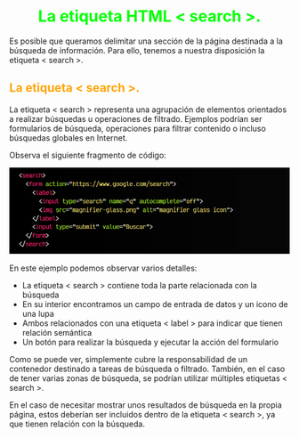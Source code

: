 # <span style="color:lime"><center>La etiqueta HTML < search >.<center></center></span>

Es posible que queramos delimitar una sección de la página destinada a la búsqueda de información. Para ello, tenemos a nuestra disposición la etiqueta < search >.

## <span style="color:orange">La etiqueta < search >.</span>
La etiqueta < search > representa una agrupación de elementos orientados a realizar búsquedas u operaciones de filtrado. Ejemplos podrían ser formularios de búsqueda, operaciones para filtrar contenido o incluso búsquedas globales en Internet.

Observa el siguiente fragmento de código:

![alt text](./imagenes-la-etiqueta-html-search/image.png)

En este ejemplo podemos observar varios detalles:

   - La etiqueta < search > contiene toda la parte relacionada con la búsqueda
   - En su interior encontramos un campo de entrada de datos y un icono de una lupa
   - Ambos relacionados con una etiqueta < label > para indicar que tienen relación semántica
   - Un botón para realizar la búsqueda y ejecutar la acción del formulario

Como se puede ver, simplemente cubre la responsabilidad de un contenedor destinado a tareas de búsqueda o filtrado. También, en el caso de tener varias zonas de búsqueda, se podrían utilizar múltiples etiquetas < search >.

En el caso de necesitar mostrar unos resultados de búsqueda en la propia página, estos deberían ser incluidos dentro de la etiqueta < search >, ya que tienen relación con la búsqueda.


